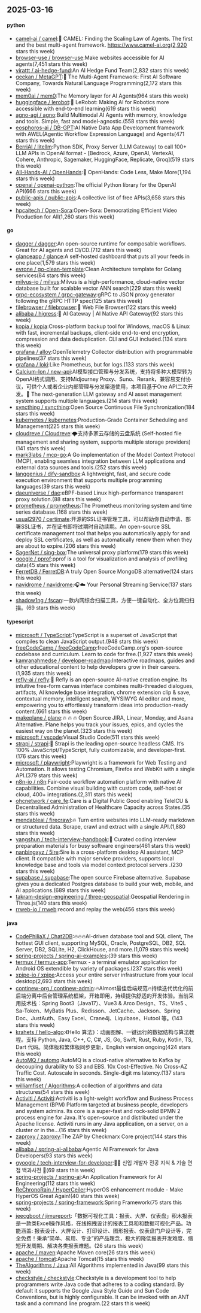 ## 2025-03-16

#### python
* [camel-ai / camel](https://github.com/camel-ai/camel):🐫 CAMEL: Finding the Scaling Law of Agents. The first and the best multi-agent framework. https://www.camel-ai.org(2,920 stars this week)
* [browser-use / browser-use](https://github.com/browser-use/browser-use):Make websites accessible for AI agents(7,451 stars this week)
* [virattt / ai-hedge-fund](https://github.com/virattt/ai-hedge-fund):An AI Hedge Fund Team(2,832 stars this week)
* [geekan / MetaGPT](https://github.com/geekan/MetaGPT):🌟 The Multi-Agent Framework: First AI Software Company, Towards Natural Language Programming(2,172 stars this week)
* [mem0ai / mem0](https://github.com/mem0ai/mem0):The Memory layer for AI Agents(964 stars this week)
* [huggingface / lerobot](https://github.com/huggingface/lerobot):🤗 LeRobot: Making AI for Robotics more accessible with end-to-end learning(619 stars this week)
* [agno-agi / agno](https://github.com/agno-agi/agno):Build Multimodal AI Agents with memory, knowledge and tools. Simple, fast and model-agnostic.(558 stars this week)
* [eosphoros-ai / DB-GPT](https://github.com/eosphoros-ai/DB-GPT):AI Native Data App Development framework with AWEL(Agentic Workflow Expression Language) and Agents(471 stars this week)
* [BerriAI / litellm](https://github.com/BerriAI/litellm):Python SDK, Proxy Server (LLM Gateway) to call 100+ LLM APIs in OpenAI format - [Bedrock, Azure, OpenAI, VertexAI, Cohere, Anthropic, Sagemaker, HuggingFace, Replicate, Groq](519 stars this week)
* [All-Hands-AI / OpenHands](https://github.com/All-Hands-AI/OpenHands):🙌 OpenHands: Code Less, Make More(1,194 stars this week)
* [openai / openai-python](https://github.com/openai/openai-python):The official Python library for the OpenAI API(666 stars this week)
* [public-apis / public-apis](https://github.com/public-apis/public-apis):A collective list of free APIs(3,658 stars this week)
* [hpcaitech / Open-Sora](https://github.com/hpcaitech/Open-Sora):Open-Sora: Democratizing Efficient Video Production for All(1,260 stars this week)

#### go
* [dagger / dagger](https://github.com/dagger/dagger):An open-source runtime for composable workflows. Great for AI agents and CI/CD.(712 stars this week)
* [glanceapp / glance](https://github.com/glanceapp/glance):A self-hosted dashboard that puts all your feeds in one place(1,579 stars this week)
* [evrone / go-clean-template](https://github.com/evrone/go-clean-template):Clean Architecture template for Golang services(84 stars this week)
* [milvus-io / milvus](https://github.com/milvus-io/milvus):Milvus is a high-performance, cloud-native vector database built for scalable vector ANN search(229 stars this week)
* [grpc-ecosystem / grpc-gateway](https://github.com/grpc-ecosystem/grpc-gateway):gRPC to JSON proxy generator following the gRPC HTTP spec(125 stars this week)
* [filebrowser / filebrowser](https://github.com/filebrowser/filebrowser):📂 Web File Browser(122 stars this week)
* [alibaba / higress](https://github.com/alibaba/higress):🤖 AI Gateway | AI Native API Gateway(92 stars this week)
* [kopia / kopia](https://github.com/kopia/kopia):Cross-platform backup tool for Windows, macOS & Linux with fast, incremental backups, client-side end-to-end encryption, compression and data deduplication. CLI and GUI included.(134 stars this week)
* [grafana / alloy](https://github.com/grafana/alloy):OpenTelemetry Collector distribution with programmable pipelines(37 stars this week)
* [grafana / loki](https://github.com/grafana/loki):Like Prometheus, but for logs.(133 stars this week)
* [Calcium-Ion / new-api](https://github.com/Calcium-Ion/new-api):AI模型接口管理与分发系统，支持将多种大模型转为OpenAI格式调用、支持Midjourney Proxy、Suno、Rerank，兼容易支付协议，可供个人或者企业内部管理与分发渠道使用，本项目基于One API二次开发。🍥 The next-generation LLM gateway and AI asset management system supports multiple languages.(214 stars this week)
* [syncthing / syncthing](https://github.com/syncthing/syncthing):Open Source Continuous File Synchronization(184 stars this week)
* [kubernetes / kubernetes](https://github.com/kubernetes/kubernetes):Production-Grade Container Scheduling and Management(225 stars this week)
* [cloudreve / Cloudreve](https://github.com/cloudreve/Cloudreve):🌩支持多家云存储的云盘系统 (Self-hosted file management and sharing system, supports multiple storage providers)(141 stars this week)
* [mark3labs / mcp-go](https://github.com/mark3labs/mcp-go):A Go implementation of the Model Context Protocol (MCP), enabling seamless integration between LLM applications and external data sources and tools.(252 stars this week)
* [langgenius / dify-sandbox](https://github.com/langgenius/dify-sandbox):A lightweight, fast, and secure code execution environment that supports multiple programming languages(39 stars this week)
* [daeuniverse / dae](https://github.com/daeuniverse/dae):eBPF-based Linux high-performance transparent proxy solution.(88 stars this week)
* [prometheus / prometheus](https://github.com/prometheus/prometheus):The Prometheus monitoring system and time series database.(168 stars this week)
* [usual2970 / certimate](https://github.com/usual2970/certimate):开源的SSL证书管理工具，可以帮助你自动申请、部署SSL证书，并在证书即将过期时自动续期。An open-source SSL certificate management tool that helps you automatically apply for and deploy SSL certificates, as well as automatically renew them when they are about to expire.(206 stars this week)
* [SagerNet / sing-box](https://github.com/SagerNet/sing-box):The universal proxy platform(179 stars this week)
* [google / pprof](https://github.com/google/pprof):pprof is a tool for visualization and analysis of profiling data(45 stars this week)
* [FerretDB / FerretDB](https://github.com/FerretDB/FerretDB):A truly Open Source MongoDB alternative(124 stars this week)
* [navidrome / navidrome](https://github.com/navidrome/navidrome):🎧☁️ Your Personal Streaming Service(137 stars this week)
* [shadow1ng / fscan](https://github.com/shadow1ng/fscan):一款内网综合扫描工具，方便一键自动化、全方位漏扫扫描。(69 stars this week)

#### typescript
* [microsoft / TypeScript](https://github.com/microsoft/TypeScript):TypeScript is a superset of JavaScript that compiles to clean JavaScript output.(948 stars this week)
* [freeCodeCamp / freeCodeCamp](https://github.com/freeCodeCamp/freeCodeCamp):freeCodeCamp.org's open-source codebase and curriculum. Learn to code for free.(1,927 stars this week)
* [kamranahmedse / developer-roadmap](https://github.com/kamranahmedse/developer-roadmap):Interactive roadmaps, guides and other educational content to help developers grow in their careers.(1,935 stars this week)
* [refly-ai / refly](https://github.com/refly-ai/refly):🎨 Refly is an open-source AI-native creation engine. Its intuitive free-form canvas interface combines multi-threaded dialogues, artifacts, AI knowledge base integration, chrome extension clip & save, contextual memory, intelligent search, WYSIWYG AI editor and more, empowering you to effortlessly transform ideas into production-ready content.(661 stars this week)
* [makeplane / plane](https://github.com/makeplane/plane):🔥 🔥 🔥 Open Source JIRA, Linear, Monday, and Asana Alternative. Plane helps you track your issues, epics, and cycles the easiest way on the planet.(323 stars this week)
* [microsoft / vscode](https://github.com/microsoft/vscode):Visual Studio Code(511 stars this week)
* [strapi / strapi](https://github.com/strapi/strapi):🚀 Strapi is the leading open-source headless CMS. It’s 100% JavaScript/TypeScript, fully customizable, and developer-first.(176 stars this week)
* [microsoft / playwright](https://github.com/microsoft/playwright):Playwright is a framework for Web Testing and Automation. It allows testing Chromium, Firefox and WebKit with a single API.(379 stars this week)
* [n8n-io / n8n](https://github.com/n8n-io/n8n):Fair-code workflow automation platform with native AI capabilities. Combine visual building with custom code, self-host or cloud, 400+ integrations.(2,311 stars this week)
* [ohcnetwork / care_fe](https://github.com/ohcnetwork/care_fe):Care is a Digital Public Good enabling TeleICU & Decentralised Administration of Healthcare Capacity across States.(35 stars this week)
* [mendableai / firecrawl](https://github.com/mendableai/firecrawl):🔥 Turn entire websites into LLM-ready markdown or structured data. Scrape, crawl and extract with a single API.(1,880 stars this week)
* [yangshun / tech-interview-handbook](https://github.com/yangshun/tech-interview-handbook):💯 Curated coding interview preparation materials for busy software engineers(461 stars this week)
* [nanbingxyz / 5ire](https://github.com/nanbingxyz/5ire):5ire is a cross-platform desktop AI assistant, MCP client. It compatible with major service providers, supports local knowledge base and tools via model context protocol servers .(230 stars this week)
* [supabase / supabase](https://github.com/supabase/supabase):The open source Firebase alternative. Supabase gives you a dedicated Postgres database to build your web, mobile, and AI applications.(689 stars this week)
* [takram-design-engineering / three-geospatial](https://github.com/takram-design-engineering/three-geospatial):Geospatial Rendering in Three.js(140 stars this week)
* [rrweb-io / rrweb](https://github.com/rrweb-io/rrweb):record and replay the web(456 stars this week)

#### java
* [CodePhiliaX / Chat2DB](https://github.com/CodePhiliaX/Chat2DB):🔥🔥🔥AI-driven database tool and SQL client, The hottest GUI client, supporting MySQL, Oracle, PostgreSQL, DB2, SQL Server, DB2, SQLite, H2, ClickHouse, and more.(1,079 stars this week)
* [spring-projects / spring-ai-examples](https://github.com/spring-projects/spring-ai-examples):(39 stars this week)
* [termux / termux-app](https://github.com/termux/termux-app):Termux - a terminal emulator application for Android OS extendible by variety of packages.(237 stars this week)
* [xpipe-io / xpipe](https://github.com/xpipe-io/xpipe):Access your entire server infrastructure from your local desktop(2,693 stars this week)
* [continew-org / continew-admin](https://github.com/continew-org/continew-admin):🔥Almost最佳后端规范🔥持续迭代优化的前后端分离中后台管理系统框架，开箱即用，持续提供舒适的开发体验。当前采用技术栈：Spring Boot3（Java17）、Vue3 & Arco Design、TS、Vite5 、Sa-Token、MyBatis Plus、Redisson、JetCache、Jackson、Spring Doc、JustAuth、Easy Excel、Crane4j、Liquibase、Hutool 等。(143 stars this week)
* [krahets / hello-algo](https://github.com/krahets/hello-algo):《Hello 算法》：动画图解、一键运行的数据结构与算法教程。支持 Python, Java, C++, C, C#, JS, Go, Swift, Rust, Ruby, Kotlin, TS, Dart 代码。简体版和繁体版同步更新，English version ongoing(424 stars this week)
* [AutoMQ / automq](https://github.com/AutoMQ/automq):AutoMQ is a cloud-native alternative to Kafka by decoupling durability to S3 and EBS. 10x Cost-Effective. No Cross-AZ Traffic Cost. Autoscale in seconds. Single-digit ms latency.(137 stars this week)
* [williamfiset / Algorithms](https://github.com/williamfiset/Algorithms):A collection of algorithms and data structures(54 stars this week)
* [Activiti / Activiti](https://github.com/Activiti/Activiti):Activiti is a light-weight workflow and Business Process Management (BPM) Platform targeted at business people, developers and system admins. Its core is a super-fast and rock-solid BPMN 2 process engine for Java. It's open-source and distributed under the Apache license. Activiti runs in any Java application, on a server, on a cluster or in the…(16 stars this week)
* [zaproxy / zaproxy](https://github.com/zaproxy/zaproxy):The ZAP by Checkmarx Core project(144 stars this week)
* [alibaba / spring-ai-alibaba](https://github.com/alibaba/spring-ai-alibaba):Agentic AI Framework for Java Developers(93 stars this week)
* [gyoogle / tech-interview-for-developer](https://github.com/gyoogle/tech-interview-for-developer):👶🏻 신입 개발자 전공 지식 & 기술 면접 백과사전 📖(69 stars this week)
* [spring-projects / spring-ai](https://github.com/spring-projects/spring-ai):An Application Framework for AI Engineering(112 stars this week)
* [ReChronoRain / HyperCeiler](https://github.com/ReChronoRain/HyperCeiler):HyperOS enhancement module - Make HyperOS Great Again!(40 stars this week)
* [spring-projects / spring-framework](https://github.com/spring-projects/spring-framework):Spring Framework(75 stars this week)
* [jeecgboot / jimureport](https://github.com/jeecgboot/jimureport):「数据可视化工具：报表、大屏、仪表盘」积木报表是一款类Excel操作风格，在线拖拽设计的报表工具和和数据可视化产品。功能涵盖: 报表设计、大屏设计、打印设计、图形报表、仪表盘门户设计等，完全免费！秉承“简单、易用、专业”的产品理念，极大的降低报表开发难度、缩短开发周期、解决各类报表难题。(26 stars this week)
* [apache / maven](https://github.com/apache/maven):Apache Maven core(26 stars this week)
* [apache / tomcat](https://github.com/apache/tomcat):Apache Tomcat(15 stars this week)
* [TheAlgorithms / Java](https://github.com/TheAlgorithms/Java):All Algorithms implemented in Java(99 stars this week)
* [checkstyle / checkstyle](https://github.com/checkstyle/checkstyle):Checkstyle is a development tool to help programmers write Java code that adheres to a coding standard. By default it supports the Google Java Style Guide and Sun Code Conventions, but is highly configurable. It can be invoked with an ANT task and a command line program.(22 stars this week)
